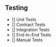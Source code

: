 ## Testing

- [] Unit Tests
- [] Contract Tests
- [] Integration Tests
- [] End-to-End Tests
- [] Manual Tests
